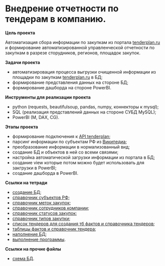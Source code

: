 # Внедрение отчетности по тендерам в компанию. 

**Цель проекта**

Автоматизация сбора информации по закупкам  из портала [tenderplan.ru](https://tenderplan.ru/) и формирование автоматизированной управленческой отчетности по закупкам в разрезе сторудников, регионов, площадок закупок.

**Задачи проекта**

- автоматизировация процесса выгрузки очищенной информации из площадки по закупкам [tenderplan.ru](https://tenderplan.ru/) в БД;
- формирование представления данных на стороне БД;
- формирование дашборда на стороне PowerBI.

**Инструменты для реализации проекта**

- python (requests, beautifulsoup, pandas, numpy, коннекторы к mysql);
- SQL (реализация представлений данных на стороне СУБД MySQL);
- PowerBI (M, DAX, CG).

**Этапы проекта**

- формирование подключения к [API tenderplan](https://tenderplan.ru/api/doc/);
- парсинг информации по субъектам РФ из [Википедиа](https://ru.wikipedia.org/wiki/%D0%A1%D1%83%D0%B1%D1%8A%D0%B5%D0%BA%D1%82%D1%8B_%D0%A0%D0%BE%D1%81%D1%81%D0%B8%D0%B9%D1%81%D0%BA%D0%BE%D0%B9_%D0%A4%D0%B5%D0%B4%D0%B5%D1%80%D0%B0%D1%86%D0%B8%D0%B8);
- преобразование информации в нормализованный вид;
- создание БД и объектов в ней со всеми связями;
- настройка автоматической загрузки информации из портала в БД;
- создание view которые потом можно будет использовать для закгрузки в PowerBI;
- создание дашборда в PowerBI.

**Ссылки на тетради**

- [создание БД](https://github.com/qwestsi81/Tenderplan/blob/main/pet/create_DB.ipynb);
- [справочник субъектов РФ](https://github.com/qwestsi81/Tenderplan/blob/main/pet/dict_region.ipynb);
- [справочник меток закупок](https://github.com/qwestsi81/Tenderplan/blob/main/pet/dict_marks.ipynb);
- [справочник сотрудников компании](https://github.com/qwestsi81/Tenderplan/blob/main/pet/dict_users.ipynb);
- [справочник статусов закупок](https://github.com/qwestsi81/Tenderplan/blob/main/pet/dict_status.ipynb);
- [справочник типов закупки](https://github.com/qwestsi81/Tenderplan/blob/main/pet/dict_placingway.ipynb);
- [список тендеров для создания тб фактов и справочника тендеров](https://github.com/qwestsi81/Tenderplan/blob/main/pet/lst_%D1%82enders.ipynb);
- [таблицы фактов и справочник тендера](https://github.com/qwestsi81/Tenderplan/blob/main/pet/df_tenders.ipynb);
- [наполнение БД](https://github.com/qwestsi81/Tenderplan/blob/main/pet/alter_incert_DB.ipynb);
- [выполнение программы](https://github.com/qwestsi81/Tenderplan/blob/main/pet/%D0%9E%D1%82%D1%80%D0%B0%D0%B1%D0%BE%D1%82%D0%BA%D0%B0%20%D1%81%D0%BA%D1%80%D0%B8%D0%BF%D1%82%D0%BE%D0%B2.ipynb).

**Ссылки на прочие файлы**

- [схема БД](https://github.com/qwestsi81/Tenderplan/blob/main/pet/%D0%A1%D1%85%D0%B5%D0%BC%D0%B0%20%D0%91%D0%94.png).
